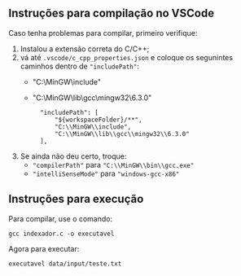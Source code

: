 
## Instruções para compilação no VSCode

Caso tenha problemas para compilar, primeiro verifique:

 1. Instalou a extensão correta do C/C++;
 2. vá até `.vscode/c_cpp_properties.json` e coloque os segunintes caminhos dentro de `"includePath"`:
    - "C:\\MinGW\\include"
    - "C:\\MinGW\\lib\\gcc\\mingw32\\6.3.0"

            "includePath": [
                "${workspaceFolder}/**",
                "C:\\MinGW\\include",
                "C:\\MinGW\\lib\\gcc\\mingw32\\6.3.0"
            ],

3. Se ainda não deu certo, troque:
    - `"compilerPath"` para `"C:\\MinGW\\bin\\gcc.exe"`
    - `"intelliSenseMode"` para `"windows-gcc-x86"`

## Instruções para execução

Para compilar, use o comando:

```
gcc indexador.c -o executavel
```

Agora para executar:

```
executavel data/input/teste.txt
```